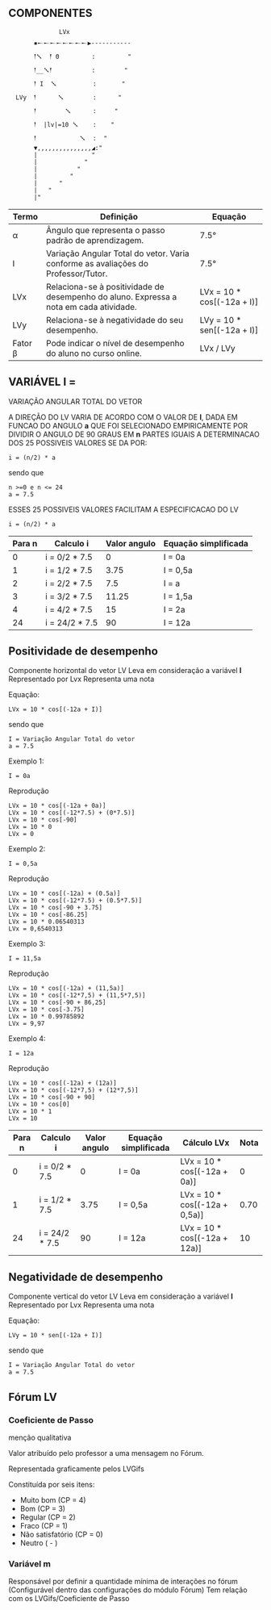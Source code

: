 ## COMPONENTES

```
              LVx
       ▪𒀸𒀸𒀸𒀸𒀸𒀸𒀸𒀸▶-----------
       𒁹𒑳  𒁹 Θ         :         "
       𒁹__𒑳𒁹           :        "
       𒁹 I  𒑳          :       "
  LVy  𒁹      𒑳        :      "
       𒁹        𒑳      :     "
       𒁹  |lv|=10 𒑳    :    " 
       𒁹            𒑳  :  "
       ▼,,,,,,,,,,,,,,,◢:"
       |               "
       |             "
       |           "
       |         "
       |      "
       |   "
       |"
```

|  Termo   | Definição                                                                               | Equação                    |
|----------|-----------------------------------------------------------------------------------------|----------------------------|
| α        | Ângulo que representa o passo padrão de aprendizagem.                                   | 7.5°                       | 
| I        | Variação Angular Total do vetor. Varia conforme as avaliações do Professor/Tutor.       | 7.5°                       | 
| LVx      | Relaciona-se à positividade de desempenho do aluno. Expressa a nota em cada atividade.  | LVx = 10 * cos[(-12a + I)] |
| LVy      | Relaciona-se à negatividade do seu desempenho.                                          | LVy = 10 * sen[(-12a + I)] |
| Fator β  | Pode indicar o nível de desempenho do aluno no curso online.                            | LVx / LVy                  | 


## VARIÁVEL I = 

VARIAÇÃO ANGULAR TOTAL DO VETOR

A DIREÇÃO DO LV VARIA DE ACORDO COM O VALOR DE **I**, DADA EM FUNCAO DO ANGULO **a** QUE FOI SELECIONADO EMPIRICAMENTE POR DIVIDIR O ANGULO DE 90 GRAUS EM **n** PARTES IGUAIS
A DETERMINACAO DOS 25 POSSIVEIS VALORES SE DA POR:

```
i = (n/2) * a
```

sendo que

```
n >=0 e n <= 24
a = 7.5
```


ESSES 25 POSSIVEIS VALORES FACILITAM A ESPECIFICACAO DO LV

```
i = (n/2) * a
```

| Para n  |  Calculo i      | Valor angulo  | Equação simplificada |
|---------|-----------------|---------------|----------------------|
|  0      |  i = 0/2 * 7.5  |  0            |  I = 0a              |
|  1      |  i = 1/2 * 7.5  |  3.75         |  I = 0,5a            |
|  2      |  i = 2/2 * 7.5  |  7.5          |  I = a               |
|  3      |  i = 3/2 * 7.5  |  11.25        |  I = 1,5a            |
|  4      |  i = 4/2 * 7.5  |  15           |  I = 2a              |
|  24     |  i = 24/2 * 7.5 |  90           |  I = 12a             |


## Positividade de desempenho

Componente horizontal do vetor LV
Leva em consideração a variável **I**
Representado por Lvx
Representa uma nota

Equação:

```
LVx = 10 * cos[(-12a + I)]
```

sendo que

```
I = Variação Angular Total do vetor
a = 7.5
```

Exemplo 1:

```
I = 0a
```
Reprodução

```
LVx = 10 * cos[(-12a + 0a)]
LVx = 10 * cos[(-12*7.5) + (0*7.5)]
LVx = 10 * cos[-90]
LVx = 10 * 0
LVx = 0
```

Exemplo 2:

```
I = 0,5a
```
Reprodução

```
LVx = 10 * cos[(-12a) + (0.5a)]
LVx = 10 * cos[(-12*7.5) + (0.5*7.5)]
LVx = 10 * cos[-90 + 3.75]
LVx = 10 * cos[-86.25]
LVx = 10 * 0.06540313
LVx = 0,6540313
```

Exemplo 3:

```
I = 11,5a
```
Reprodução

```
LVx = 10 * cos[(-12a) + (11,5a)]
LVx = 10 * cos[(-12*7,5) + (11,5*7,5)]
LVx = 10 * cos[-90 + 86,25]
LVx = 10 * cos[-3.75]
LVx = 10 * 0.99785892
LVx = 9,97
```

Exemplo 4:

```
I = 12a
```
Reprodução

```
LVx = 10 * cos[(-12a) + (12a)]
LVx = 10 * cos[(-12*7,5) + (12*7,5)]
LVx = 10 * cos[-90 + 90]
LVx = 10 * cos[0]
LVx = 10 * 1
LVx = 10
```

| Para n  |  Calculo i      | Valor angulo  | Equação simplificada | Cálculo LVx                   | Nota     |
|---------|-----------------|---------------|----------------------|-------------------------------|----------|
|  0      |  i = 0/2 * 7.5  |  0            |  I = 0a              | LVx = 10 * cos[(-12a + 0a)]   | 0        |
|  1      |  i = 1/2 * 7.5  |  3.75         |  I = 0,5a            | LVx = 10 * cos[(-12a + 0,5a)] | 0.70     |
|  24     |  i = 24/2 * 7.5 |  90           |  I = 12a             | LVx = 10 * cos[(-12a + 12a)]  | 10       |


## Negatividade de desempenho

Componente vertical do vetor LV
Leva em consideração a variável **I**
Representado por Lvx
Representa uma nota

Equação:

```
LVy = 10 * sen[(-12a + I)]
```

sendo que

```
I = Variação Angular Total do vetor
a = 7.5
```

## Fórum LV

### Coeficiente de Passo

menção qualitativa

Valor atribuído pelo professor a uma mensagem no Fórum.

Representada graficamente pelos LVGifs

Constituída por seis itens:
- Muito bom (CP = 4)
- Bom (CP = 3)
- Regular (CP = 2)
- Fraco (CP = 1)
- Não satisfatório  (CP = 0)
- Neutro ( - )

### Variável m

Responsável por definir a quantidade mínima de interações no fórum (Configurável dentro das configurações do módulo Fórum)
Tem relação com os LVGifs/Coeficiente de Passo
